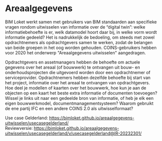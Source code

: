 # Areaalgegevens

BIM Loket werkt samen met gebruikers van BIM standaarden aan specifieke vragen rondom uitwisselen van informatie over de “digital twin”: welke informatiebehoefte is er, welk datamodel hoort daar bij, in welke vorm wordt informatie gedeeld? Het is nadrukkelijk de bedoeling, om steeds met zowel opdrachtnemers als opdrachtgevers samen te werken, zodat de belangen van beide groepen in het oog worden gehouden. COINS-gebruikers hebben voor 2020 het onderwerp "Areaalgegevens uitwisselen" aangedragen.

Opdrachtgevers en assetmanagers hebben de behoefte om actuele gegevens over het areaal (of bouwwerk) te ontvangen uit bouw- en onderhoudsprojecten die uitgevoerd worden door een opdrachtnemer of serviceprovider. Opdrachtnemers hebben dezelfde behoefte bij start van het project, informatie over het areaal te ontvangen van opdrachtgevers. Hoe deel je modellen of kaarten over het bouwwerk, hoe kun je aan de objecten op een kaart het beste extra informatie of documenten toevoegen? Wissel je links uit naar een gedeelde bron van informatie, of heb je elk een eigen bouwwerkmodel, documentmanagementsysteem? Waarom gebruikt de ene partij IFC en een andere COINS 2.0 als uitwisselformaat?

Use case Gelderland: https://bimloket.github.io/areaalgegevens-uitwisselen/usecasegelderland/
<br>
Reviewversie: https://bimloket.github.io/areaalgegevens-uitwisselen/usecasegelderland/v/usecasegelderland@IR-20232301/
